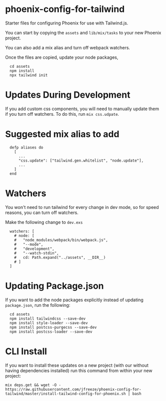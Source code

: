 # phoenix-config-for-tailwind

Starter files for configuring Phoenix for use with Tailwind.js.

You can start by copying the `assets` and `lib/mix/tasks` to your new Phoenix project.

You can also add a mix alias and turn off webpack watchers.

Once the files are copied, update your node packages,
```
  cd assets
  npm install
  npx tailwind init
```

# Updates During Development

If you add custom css components, you will need to manually update them if you turn off watchers. To do this, run `mix css.udpate`.

# Suggested mix alias to add
```  
  defp aliases do
    [
      ...
      "css.update": ["tailwind.gen.whitelist", "node.update"],
      ...
    ]
  end
```

# Watchers
You won't need to run tailwind for every change in dev mode, so for speed reasons, you can turn off watchers.

Make the following change to `dev.exs`
```
  watchers: [
    # node: [
    #   "node_modules/webpack/bin/webpack.js",
    #   "--mode",
    #   "development",
    #   "--watch-stdin",
    #   cd: Path.expand("../assets", __DIR__)
    # ]
  ]
```

# Updating Package.json 

If you want to add the node packages explicitly instead of updating `package.json`, run the following:

```
  cd assets
  npm install tailwindcss --save-dev
  npm install style-loader --save-dev
  npm install postcss-purgecss --save-dev
  npm install postcss-loader --save-dev
```

# CLI Install

If you want to install these updates on a new project (with our without having dependencies installed) run this command from within your new project:

```
mix deps.get && wget -O - https://raw.githubusercontent.com/jfreeze/phoenix-config-for-tailwind/master/install-tailwind-config-for-phoenix.sh | bash

```
